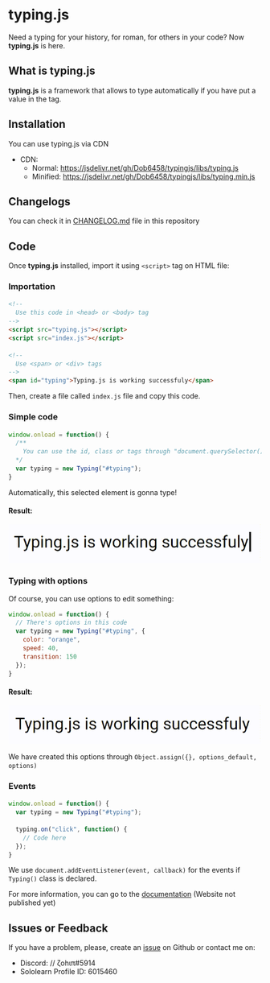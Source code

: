 # typing.js
Need a typing for your history, for roman, for others in your code? Now **typing.js** is here.

## What is typing.js
**typing.js** is a framework that allows to type automatically if you have put a value in the tag.

## Installation
You can use typing.js via CDN
- CDN:
  - Normal: https://jsdelivr.net/gh/Dob6458/typingjs/libs/typing.js
  - Minified: https://jsdelivr.net/gh/Dob6458/typingjs/libs/typing.min.js

## Changelogs
You can check it in [CHANGELOG.md](CHANGELOG.md) file in this repository

## Code
Once **typing.js** installed, import it using `<script>` tag on HTML file:
### Importation
```html
<!--
  Use this code in <head> or <body> tag
-->
<script src="typing.js"></script>
<script src="index.js"></script>

<!--
  Use <span> or <div> tags
-->
<span id="typing">Typing.js is working successfuly</span>
```

Then, create a file called `index.js` file and copy this code.
### Simple code
```js
window.onload = function() {
  /**
    You can use the id, class or tags through "document.querySelector()"
  */
  var typing = new Typing("#typing");
}
```
Automatically, this selected element is gonna type!

#### Result:

![result_one](images/image_one.gif)

### Typing with options
Of course, you can use options to edit something:
```js
window.onload = function() {
  // There's options in this code
  var typing = new Typing("#typing", {
    color: "orange",
    speed: 40,
    transition: 150
  });
}
```
#### Result:

![result_two](images/image_two.gif)

We have created this options through `Object.assign({}, options_default, options)`
### Events
```js
window.onload = function() {
  var typing = new Typing("#typing");

  typing.on("click", function() {
    // Code here
  });
}
```
We use `document.addEventListener(event, callback)` for the events if `Typing()` class is declared.

For more information, you can go to the [documentation](https://dob6458.github.io/libraries/typingjs/docs) (Website not published yet)

## Issues or Feedback
If you have a problem, please, create an [issue](https://github.com/Dob6458/typingjs/issues) on Github or contact me on:
- Discord: // ζohιπ#5914
- Sololearn Profile ID: 6015460

